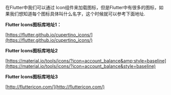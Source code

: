 在Flutter中我们可以通过 Icon组件来加载图标，但是Flutter中有很多的图标，如果我们想知道每个图标具体叫什么名字，这个时候就可以参考下面地址. 

**Flutter Icons图标库地址1：**

[https://flutter.github.io/cupertino_icons/](https://flutter.github.io/cupertino_icons/)

**Flutter Icons图标库地址2**

[https://material.io/tools/icons/?icon=account_balance&amp;style=baseline](https://material.io/tools/icons/?icon=account_balance&style=baseline)

**Flutter Icons图标库地址3**

[http://fluttericon.com/](http://fluttericon.com/)
